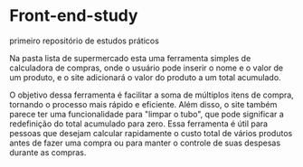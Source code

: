# Front-end-study
 primeiro repositório de estudos práticos

Na pasta lista de supermercado esta uma ferramenta simples de calculadora de compras, onde o usuário pode inserir o nome e o valor de um produto, e o site adicionará o valor do produto a um total acumulado. 

O objetivo dessa ferramenta é facilitar a soma de múltiplos itens de compra, tornando o processo mais rápido e eficiente. Além disso, o site também parece ter uma funcionalidade para "limpar o tubo", que pode significar a redefinição do total acumulado para zero. Essa ferramenta é útil para pessoas que desejam calcular rapidamente o custo total de vários produtos antes de fazer uma compra ou para manter o controle de suas despesas durante as compras.